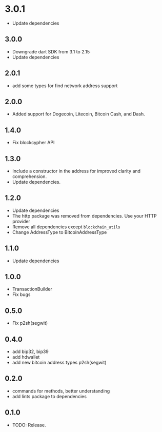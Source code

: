 # 3.0.1

* Update dependencies

## 3.0.0

* Downgrade dart SDK from 3.1 to 2.15
* Update dependencies

## 2.0.1

* add some types for find network address support

## 2.0.0

* Added support for Dogecoin, Litecoin, Bitcoin Cash, and Dash.

## 1.4.0

* Fix blockcypher API

## 1.3.0

* Include a constructor in the address for improved clarity and comprehension.
* Update dependencies.

## 1.2.0

* Update dependencies
* The http package was removed from dependencies. Use your HTTP provider
* Remove all dependencies except `blockchain_utils`  
* Change AddressType to BitcoinAddressType


## 1.1.0

* Update dependencies


## 1.0.0

* TransactionBuilder
* Fix bugs


## 0.5.0

* Fix p2sh(segwit)


## 0.4.0

* add bip32, bip39
* add hdwallet
* add new bitcoin address types p2sh(segwit)


## 0.2.0

* commands for methods, better understanding
* add lints package to dependencies


## 0.1.0

* TODO: Release.


